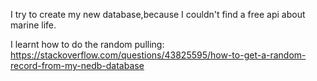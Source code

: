 I try to create my new database,because I couldn't find a free api about marine life.

I learnt how to do the random pulling:
https://stackoverflow.com/questions/43825595/how-to-get-a-random-record-from-my-nedb-database
